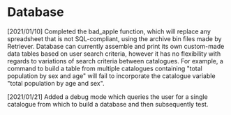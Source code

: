 # Database

[2021/01/10]
Completed the bad_apple function, which will replace any spreadsheet that is not SQL-compliant, using the archive bin files made by Retriever. Database can currently assemble and print its own custom-made data tables based on user search criteria, however it has no flexibility with regards to variations of search criteria between catalogues. For example, a command to build a table from multiple catalogues containing "total population by sex and age" will fail to incorporate the catalogue variable "total population by age and sex". 

[2021/01/21] 
Added a debug mode which queries the user for a single catalogue from which to build a database and then subsequently test. 
